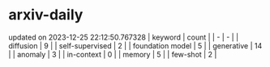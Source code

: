 # arxiv-daily
updated on 2023-12-25 22:12:50.767328
| keyword | count |
| - | - |
| diffusion | 9 |
| self-supervised | 2 |
| foundation model | 5 |
| generative | 14 |
| anomaly | 3 |
| in-context | 0 |
| memory | 5 |
| few-shot | 2 |
